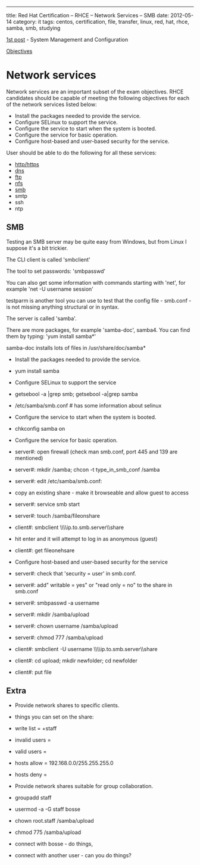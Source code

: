 ---
title: Red Hat Certification – RHCE – Network Services – SMB
date: 2012-05-14
category: it
tags: centos, certification, file, transfer, linux, red, hat, rhce, samba, smb, studying

[1st post](https://www.guldmyr.com/red-hat-certification-rhce-system-configuration-and-management-2/ "1st post") \- System Management and Configuration

[Objectives](https://www.redhat.com/training/courses/ex300/examobjective "on redhat.com")

# Network services

Network services are an important subset of the exam objectives. RHCE candidates should be capable of meeting the following objectives for each of the network services listed below:

- Install the packages needed to provide the service.
- Configure SELinux to support the service.
- Configure the service to start when the system is booted.
- Configure the service for basic operation.
- Configure host-based and user-based security for the service.

User should be able to do the following for all these services:

- [http/https](https://guldmyr.com/red-hat-certification-rhce-network-services-httpd)
- [dns](https://guldmyr.com/red-hat-certification-rhce-network-services-dns)
- [ftp](https://www.guldmyr.com/red-hat-certification-rhce-network-services-ftp)
- [nfs](https://www.guldmyr.com/red-hat-certification-rhce-network-services-nfs/)
- [smb](https://www.guldmyr.com/red-hat-certification-rhce-network-services-smb/)
- smtp
- ssh
- ntp

## SMB

Testing an SMB server may be quite easy from Windows, but from Linux I suppose it's a bit trickier.

The CLI client is called 'smbclient'

The tool to set passwords: 'smbpasswd'

You can also get some information with commands starting with 'net', for example 'net -U username session'

testparm is another tool you can use to test that the config file - smb.conf - is not missing anything structural or in syntax.

The server is called 'samba'.

There are more packages, for example 'samba-doc', samba4. You can find them by typing: 'yum install samba\*'

samba-doc installs lots of files in /usr/share/doc/samba\*

- Install the packages needed to provide the service.

- yum install samba

- Configure SELinux to support the service

- getsebool -a |grep smb; getsebool -a|grep samba
- /etc/samba/smb.conf # has some information about selinux

- Configure the service to start when the system is booted.

- chkconfig samba on

- Configure the service for basic operation.

- server#: open firewall (check man smb.conf, port 445 and 139 are mentioned)
- server#: mkdir /samba; chcon -t type\_in\_smb\_conf /samba
- server#: edit /etc/samba/smb.conf:

- copy an existing share - make it browseable and allow guest to access

- server#: service smb start
- server#: touch /samba/fileonshare
- client#: smbclient \\\\\\\\ip.to.smb.server\\\\share

- hit enter and it will attempt to log in as anonymous (guest)

- client#: get fileonehsare

- Configure host-based and user-based security for the service

- server#: check that 'security = user' in smb.conf.
- server#: add" writable = yes" or "read only = no" to the share in smb.conf
- server#: smbpasswd -a username
- server#: mkdir /samba/upload
- server#: chown username /samba/upload
- server#: chmod 777 /samba/upload
- client#: smbclient -U username \\\\\\\\ip.to.smb.server\\\\share
- client#: cd upload; mkdir newfolder; cd newfolder
- client#: put file

## Extra

- Provide network shares to specific clients.

- things you can set on the share:

- write list = +staff
- invalid users =
- valid users =
- hosts allow = 192.168.0.0/255.255.255.0
- hosts deny =

- Provide network shares suitable for group collaboration.

- groupadd staff
- usermod -a -G staff bosse
- chown root.staff /samba/upload
- chmod 775 /samba/upload
- connect with bosse - do things,
- connect with another user - can you do things?

